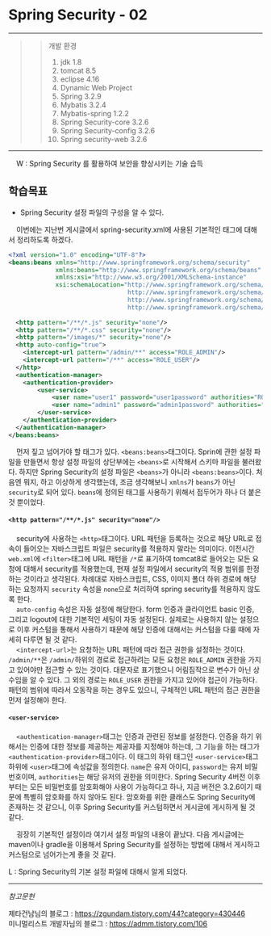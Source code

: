 # Spring Security - 02

<hr/>

>>개발 환경
>>1. jdk 1.8
>>2. tomcat 8.5
>>3. eclipse 4.16
>>4. Dynamic Web Project
>>5. Spring 3.2.9
>>6. Mybatis 3.2.4
>>7. Mybatis-spring 1.2.2
>>8. Spring Security-core 3.2.6
>>9. Spring Security-config 3.2.6
>>10. Spring security-web 3.2.6

<hr/>


&nbsp;&nbsp;&nbsp;&nbsp;W : Spring Security 를 활용하여 보안을 향상시키는 기술 습득

## 학습목표
- Spring Security 설정 파일의 구성을 알 수 있다.

&nbsp;&nbsp;&nbsp;&nbsp;이번에는 지난번 게시글에서 spring-security.xml에 사용된 기본적인 태그에 대해서 정리하도록 하겠다.

```xml
<?xml version="1.0" encoding="UTF-8"?>
<beans:beans xmlns="http://www.springframework.org/schema/security"
             xmlns:beans="http://www.springframework.org/schema/beans"
             xmlns:xsi="http://www.w3.org/2001/XMLSchema-instance"
             xsi:schemaLocation="http://www.springframework.org/schema/beans
                                 http://www.springframework.org/schema/beans/spring-beans.xsd
                                 http://www.springframework.org/schema/security
                                 http://www.springframework.org/schema/security/spring-security.xsd">
        
  <http pattern="/**/*.js" security="none"/> 
  <http pattern="/**/*.css" security="none"/> 
  <http pattern="/images/*" security="none"/> 
  <http auto-config="true">
 	<intercept-url pattern="/admin/**" access="ROLE_ADMIN"/> 
 	<intercept-url pattern="/**" access="ROLE_USER"/> 
  </http>
  <authentication-manager>
 	<authentication-provider>
 		<user-service>
 			<user name="user1" password="user1password" authorities="ROLE_USER"/>	
 			<user name="admin1" password="admin1password" authorities="ROLE_ADMIN"/>	
 		</user-service>	
 	</authentication-provider> 
  </authentication-manager>
</beans:beans>
```

&nbsp;&nbsp;&nbsp;&nbsp;먼저 짚고 넘어가야 할 태그가 있다. `<beans:beans>`태그이다. Sprin에 관한 설정 파일을 만들면서 항상 설정 파일의 상단부에는 `<beans>`로 시작해서 스키마 파일을 불러왔다. 하지만 Spring Security의 설정 파일은 `<beans>`가 아니라 `<beans:beans>`이다. 처음엔 뭐지, 하고 이상하게 생각했는데, 조금 생각해보니 `xmlns`가 `beans`가 아닌 `security`로 되어 있다. `beans`에 정의된 태그를 사용하기 위해서 접두어가 하나 더 붙은 것 뿐이었다.

#### `<http pattern="/**/*.js" security="none"/>`
&nbsp;&nbsp;&nbsp;&nbsp;security에 사용하는 `<http>`태그이다. URL 패턴을 등록하는 것으로 해당 URL로 접속이 들어오는 자바스크립트 파일은 security를 적용하지 말라는 의미이다. 이전시간 `web.xml`에 `<filter>`태그에 URL 패턴을 `/*`로 표기하여 tomcat8로 들어오는 모든 요청에 대해서 security를 적용했는데, 현재 설정 파일에서 security의 적용 범위를 한정하는 것이라고 생각된다. 차례대로 자바스크립트, CSS, 이미지 폴더 하위 경로에 해당하는 요청까지 `security` 속성을 `none`으로 처리하여 spring security를 적용하지 않도록 한다.  
&nbsp;&nbsp;&nbsp;&nbsp;`auto-config` 속성은 자동 설정에 해당한다. form 인증과 클라이언트 basic 인증, 그리고 logout에 대한 기본적인 세팅이 자동 설정된다. 실제로는 사용하지 않는 설정으로 이후 커스텀을 통해서 사용하기 때문에 해당 인증에 대해서는 커스텀을 다룰 때에 자세히 다루면 될 것 같다.  
&nbsp;&nbsp;&nbsp;&nbsp;`<intercept-url>`는 요청하는 URL 패턴에 따라 접근 권한을 설정하는 것이다. `/admin/**`은 `/admin/`하위의 경로로 접근하려는 모든 요청은 `ROLE_ADMIN` 권한을 가지고 있어야만 접근할 수 있는 것이다. 대문자로 표기했으니 어림짐작으로 변수가 아닌 상수임을 알 수 있다. 그 외의 경로는 `ROLE_USER` 권한을 가지고 있어야 접근이 가능하다. 패턴의 범위에 따라서 오동작을 하는 경우도 있으니, 구체적인 URL 패턴의 접근 권한을 먼저 설정해야 한다.

#### `<user-service>`
&nbsp;&nbsp;&nbsp;&nbsp;`<authentication-manager>`태그는 인증과 관련된 정보를 설정한다. 인증을 하기 위해서는 인증에 대한 정보를 제공하는 제공자를 지정해야 하는데, 그 기능을 하는 태그가 `<authentication-provider>`태그이다. 이 태그의 하위 태그인 `<user-service>`태그 하위에 `<user>`태그에 속성값을 정의한다. `name`은 유저 아이디, `password`는 유저 비밀번호이며, `authorities`는 해당 유저의 권한을 의미한다. Spring Security 4버전 이후부터는 모든 비밀번호를 암호화해야 사용이 가능하다고 하나, 지금 버전은 3.2.6이기 때문에 특별히 암호화를 하지 않아도 된다. 암호화를 위한 클래스도 Spring Security에 존재하는 것 같으니, 이후 Spring Security를 커스텀하면서 게시글에 게시하게 될 것 같다.

&nbsp;&nbsp;&nbsp;&nbsp;굉장히 기본적인 설정이라 여기서 설정 파일의 내용이 끝났다. 다음 게시글에는 maven이나 gradle을 이용해서 Spring Security를 설정하는 방법에 대해서 게시하고 커스텀으로 넘어가는게 좋을 것 같다. 

L : Spring Security의 기본 설정 파일에 대해서 알게 되었다.

<hr>

_참고문헌_  

제타건남님의 블로그 : <https://zgundam.tistory.com/44?category=430446>  
미니멀리스트 개발자님의 블로그 : <https://admm.tistory.com/106>
